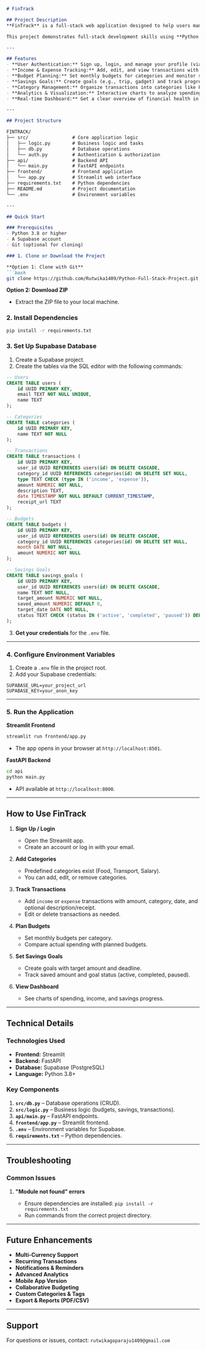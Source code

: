 
```markdown
# FinTrack

## Project Description
**FinTrack** is a full-stack web application designed to help users manage their personal finances effectively. It allows users to **track income and expenses**, **plan monthly budgets by category**, and **save for specific goals** such as trips, gadgets, or emergency funds. Users can see a clear overview of their financial health, monitor spending patterns, and track progress toward their savings goals.

This project demonstrates full-stack development skills using **Python for the backend**, **Supabase** as the database and authentication layer, and a modern frontend with **Streamlit**.

---

## Features
- **User Authentication:** Sign up, login, and manage your profile (via Supabase Auth).  
- **Income & Expense Tracking:** Add, edit, and view transactions with optional receipts.  
- **Budget Planning:** Set monthly budgets for categories and monitor spending.  
- **Savings Goals:** Create goals (e.g., trip, gadget) and track progress toward each goal.  
- **Category Management:** Organize transactions into categories like Food, Transport, or Salary.  
- **Analytics & Visualization:** Interactive charts to analyze spending patterns and goal progress.  
- **Real-time Dashboard:** Get a clear overview of financial health in one place.  

---

## Project Structure

FINTRACK/
├── src/                # Core application logic
│   ├── logic.py        # Business logic and tasks
│   ├── db.py           # Database operations
│   └── auth.py         # Authentication & authorization
├── api/                # Backend API
│   └── main.py         # FastAPI endpoints
├── frontend/           # Frontend application
│   └── app.py          # Streamlit web interface
├── requirements.txt    # Python dependencies
├── README.md           # Project documentation
└── .env                # Environment variables

---

## Quick Start

### Prerequisites
- Python 3.8 or higher  
- A Supabase account  
- Git (optional for cloning)  

### 1. Clone or Download the Project

**Option 1: Clone with Git**
```bash
git clone https://github.com/Rutwika1409/Python-Full-Stack-Project.git
````

**Option 2: Download ZIP**

* Extract the ZIP file to your local machine.

### 2. Install Dependencies

```bash
pip install -r requirements.txt
```

### 3. Set Up Supabase Database

1. Create a Supabase project.
2. Create the tables via the SQL editor with the following commands:

```sql
-- Users
CREATE TABLE users (
    id UUID PRIMARY KEY,
    email TEXT NOT NULL UNIQUE,
    name TEXT
);

-- Categories
CREATE TABLE categories (
    id UUID PRIMARY KEY,
    name TEXT NOT NULL
);

-- Transactions
CREATE TABLE transactions (
    id UUID PRIMARY KEY,
    user_id UUID REFERENCES users(id) ON DELETE CASCADE,
    category_id UUID REFERENCES categories(id) ON DELETE SET NULL,
    type TEXT CHECK (type IN ('income', 'expense')),
    amount NUMERIC NOT NULL,
    description TEXT,
    date TIMESTAMP NOT NULL DEFAULT CURRENT_TIMESTAMP,
    receipt_url TEXT
);

-- Budgets
CREATE TABLE budgets (
    id UUID PRIMARY KEY,
    user_id UUID REFERENCES users(id) ON DELETE CASCADE,
    category_id UUID REFERENCES categories(id) ON DELETE SET NULL,
    month DATE NOT NULL,
    amount NUMERIC NOT NULL
);

-- Savings Goals
CREATE TABLE savings_goals (
    id UUID PRIMARY KEY,
    user_id UUID REFERENCES users(id) ON DELETE CASCADE,
    name TEXT NOT NULL,
    target_amount NUMERIC NOT NULL,
    saved_amount NUMERIC DEFAULT 0,
    target_date DATE NOT NULL,
    status TEXT CHECK (status IN ('active', 'completed', 'paused')) DEFAULT 'active'
);
```

3. **Get your credentials** for the `.env` file.

---

### 4. Configure Environment Variables

1. Create a `.env` file in the project root.
2. Add your Supabase credentials:

```env
SUPABASE_URL=your_project_url
SUPABASE_KEY=your_anon_key
```

---

### 5. Run the Application

**Streamlit Frontend**

```bash
streamlit run frontend/app.py
```

* The app opens in your browser at `http://localhost:8501`.

**FastAPI Backend**

```bash
cd api
python main.py
```

* API available at `http://localhost:8000`.

---

## How to Use FinTrack

1. **Sign Up / Login**

   * Open the Streamlit app.
   * Create an account or log in with your email.

2. **Add Categories**

   * Predefined categories exist (Food, Transport, Salary).
   * You can add, edit, or remove categories.

3. **Track Transactions**

   * Add `income` or `expense` transactions with amount, category, date, and optional description/receipt.
   * Edit or delete transactions as needed.

4. **Plan Budgets**

   * Set monthly budgets per category.
   * Compare actual spending with planned budgets.

5. **Set Savings Goals**

   * Create goals with target amount and deadline.
   * Track saved amount and goal status (active, completed, paused).

6. **View Dashboard**

   * See charts of spending, income, and savings progress.

---

## Technical Details

### Technologies Used

* **Frontend:** Streamlit
* **Backend:** FastAPI
* **Database:** Supabase (PostgreSQL)
* **Language:** Python 3.8+

### Key Components

1. **`src/db.py`** – Database operations (CRUD).
2. **`src/logic.py`** – Business logic (budgets, savings, transactions).
3. **`api/main.py`** – FastAPI endpoints.
4. **`frontend/app.py`** – Streamlit frontend.
5. **`.env`** – Environment variables for Supabase.
6. **`requirements.txt`** – Python dependencies.

---

## Troubleshooting

### Common Issues

1. **"Module not found" errors**

   * Ensure dependencies are installed: `pip install -r requirements.txt`
   * Run commands from the correct project directory.

---

## Future Enhancements

* **Multi-Currency Support**
* **Recurring Transactions**
* **Notifications & Reminders**
* **Advanced Analytics**
* **Mobile App Version**
* **Collaborative Budgeting**
* **Custom Categories & Tags**
* **Export & Reports (PDF/CSV)**

---

## Support

For questions or issues, contact: `rutwikagoparaju1409@gmail.com`

